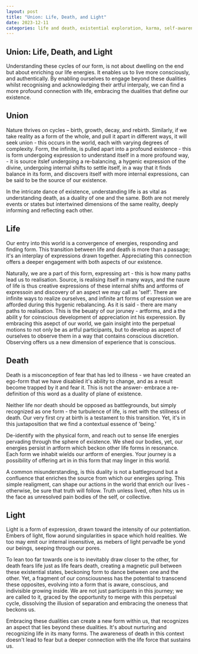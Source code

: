 ```yaml
---
layout: post
title: "Union: Life, Death, and Light"
date: 2023-12-11
categories: life and death, existential exploration, karma, self-awareness
---
```


## Union: Life, Death, and Light

Understanding these cycles of our form, is not about dwelling on the end but about enriching our life energies. It enables us to live more consciously, and authentically. By enabling ourselves to engage beyond these dualities whilst recognising and acknowledging their artful interpaly, we can find a more profound connection with life, embracing the dualities that define our existence.

## Union
Nature thrives on cycles – birth, growth, decay, and rebirth. Similarly, if we take reality as a form of the whole, and pull it apart in different ways, it will seek union - this occurs in the world, each with varying degrees of complexity. Form, the infinite, is pulled apart into a profound existence - this is form undergoing expression to understand itself in a more profound way, - it is source itslef undergoing a re-balancing, a hygenic expression of the divine, undergoing internal shifts to settle itself, in a way that it finds balance in its form, and discovers itself with more internal expressions, can be said to be the source of our existence. 

In the intricate dance of existence, understanding life is as vital as understanding death, as a duality of one and the same. Both are not merely events or states but intertwined dimensions of the same reality, deeply informing and reflecting each other.

## Life

Our entry into this world is a convergence of energies, responding and finding form. This transition between life and death is more than a passage; it's an interplay of expressions drawn together. Appreciating this connection offers a deeper engagement with both aspects of our existence.

Naturally, we are a part of this form, expressing art - this is how many paths lead us to realisation. Source, is realising itself in many ways, and the naure of life is thus creative expressions of these internal shifts and artforms of expressoin and discovery of an aspect we may call as 'self'. There are infinite ways to realize ourselves, and infinite art forms of expression we are afforded during this hygenic rebalancing. As it is said - there are many paths to realisation. This is the beuaty of our joruney - artforms, and a the abilit y for coinscious development of appreciation int his experession.  By embracing this asepct of our world, we gain insight into the perpetual motions to not only be as artful participants, but to develop as aspect of ourselves to observe them in a way that contains conscious discretion. Observing offers us a new dimension of experience that is conscious.

## Death 
Death is a misconception of fear that has led to illness - we have created an ego-form that we have disabled it's ability to change, and as a result become trapped by it and fear it. This is not the answer- embrace a re-definition of this word as a duality of plane of existence.

Neither life nor death should be opposed as battlegrounds, but simply recognized as one form - the turbulence of life, is met with the stillness of death. Our very first cry at birth is a testament to this transition. Yet, it's in this juxtaposition that we find a contextual essence of 'being.' 

De-identify with the physical form, and reach out to sense life energies pervading through the sphere of existence. We shed our bodies, yet, our energies persist in artform which beckon other life forms in resonance. Each form we inhabit wields our artform of energies. Your journey is a possibility of offering art in in this form that may linger in this world. 

A common misunderstanding, is this duality is not a battleground but a confluence that enriches the source from which our energies spring. This simple realigment, can shape our actions in the world that enrich our lives - otherwise, be sure that truth will follow. Truth unless lived, often hits us in the face as unresolved pain bodies of the self, or collective.

## Light
Light is a form of expression, drawn toward the intensity of our potentiation. Embers of light, flow aorund singularities in space which hold realities. We too may emit our internal insensitive, as mebers of light pervadfe be  yond our beings, seeping through our pores. 

To lean too far towards one is to inevitably draw closer to the other, for death fears life just as life fears death, creating a magnetic pull between these existential states, beckoning form to dance between one and the other. Yet, a fragment of our consciousness has the potential to transcend these opposites, evolving into a form that is aware, conscious, and indivisible growing inside. We are not just participants in this journey; we are called to it, graced by the opportunity to merge with this perpetual cycle, dissolving the illusion of separation and embracing the oneness that beckons us.

Embracing these dualities can create a new form within us, that recognizes an aspect that lies beyond these dualities. It's about nurturing and recognizing life in its many forms. The awareness of death in this context doesn't lead to fear but a deeper connection with the life force that sustains us.
